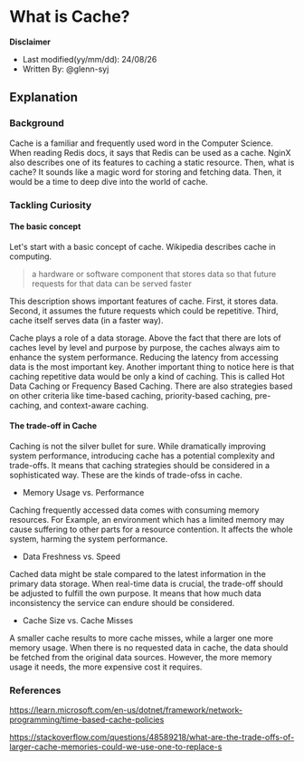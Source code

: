 # What is Cache?

**Disclaimer**

- Last modified(yy/mm/dd): 24/08/26
- Written By: @glenn-syj

## Explanation

### Background

Cache is a familiar and frequently used word in the Computer Science. When reading Redis docs, it says that Redis can be used as a cache. NginX also describes one of its features to caching a static resource. Then, what is cache? It sounds like a magic word for storing and fetching data. Then, it would be a time to deep dive into the world of cache.

### Tackling Curiosity

#### The basic concept

Let's start with a basic concept of cache. Wikipedia describes cache in computing.

> a hardware or software component that stores data so that future requests for that data can be served faster

This description shows important features of cache. First, it stores data. Second, it assumes the future requests which could be repetitive. Third, cache itself serves data (in a faster way).

Cache plays a role of a data storage. Above the fact that there are lots of caches level by level and purpose by purpose, the caches always aim to enhance the system performance. Reducing the latency from accessing data is the most important key. Another important thing to notice here is that caching repetitive data would be only a kind of caching. This is called Hot Data Caching or Frequency Based Caching. There are also strategies based on other criteria like time-based caching, priority-based caching, pre-caching, and context-aware caching.

#### The trade-off in Cache

Caching is not the silver bullet for sure. While dramatically improving system performance, introducing cache has a potential complexity and trade-offs. It means that caching strategies should be considered in a sophisticated way. These are the kinds of trade-ofss in cache.

- Memory Usage vs. Performance

Caching frequently accessed data comes with consuming memory resources. For Example, an environment which has a limited memory may cause suffering to other parts for a resource contention. It affects the whole system, harming the system performance.

- Data Freshness vs. Speed

Cached data might be stale compared to the latest information in the primary data storage. When real-time data is crucial, the trade-off should be adjusted to fulfill the own purpose. It means that how much data inconsistency the service can endure should be considered.

- Cache Size vs. Cache Misses

A smaller cache results to more cache misses, while a larger one more memory usage. When there is no requested data in cache, the data should be fetched from the original data sources. However, the more memory usage it needs, the more expensive cost it requires.

### References

https://learn.microsoft.com/en-us/dotnet/framework/network-programming/time-based-cache-policies

https://stackoverflow.com/questions/48589218/what-are-the-trade-offs-of-larger-cache-memories-could-we-use-one-to-replace-s
